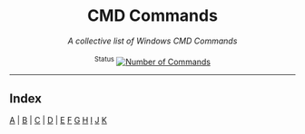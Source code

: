 <div align="center">
  <h1>CMD Commands</h1>
  <i>A collective list of Windows CMD Commands</i>
</div>

<br />

<div align="center">
  <sup>Status</sup>
   <a href="https://github.com/Ravensoft128/cmd-commands">
     <img alt="Number of Commands" src="https://img.shields.io/badge/Number%20of%20Commands-000-blue" />
  </a>
</div>

---

## Index

[A](#a) | [B](#b) | [C](#c) | [D](#d) | [E](#e)       [F](#f)       [G](#g)       [H](#h)       [I](#i)       [J](#j)       [K](#k)


    
   
  
